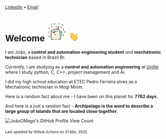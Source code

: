 [LinkedIn](https://www.linkedin.com/in/joão-pedro-gozzoli-b95641301/) &bull;
[Email](joaopedrogozzoli@gmail.com)

# Welcome <img src="happy.gif" height="64px" /> <img src="wave.gif" height="32px" />

I am João, a  **control and automation engineering student** and **mechatronic technician** based in Brazil Br.

Currently, I am studying as a **control and automation engineering** at [Unifei](https://unifei.edu.br) where I study python, C, C++, project management and Ai.

I did my high school education at ETEC Pedro Ferreira alves as a Mechatronic technician in Mogi Mirim.

Here is a random fact about me - I have been on this planet for **7762 days**.

And here is a just a random fact -  **Archipelago is the word to describe a large group of islands that are located close together**.

![JoãoOMago's GitHub Profile View Count](https://komarev.com/ghpvc/?username=JoaoOMago)

<sub>Last updated by Github Actions on 31 Mar, 2025.</sub>
